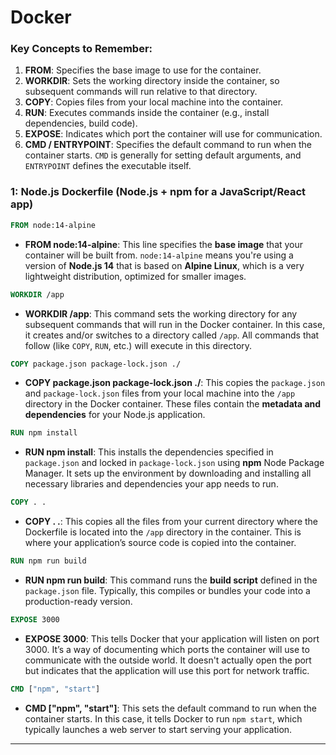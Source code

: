 # Docker

### Key Concepts to Remember:

1. **FROM**: Specifies the base image to use for the container.
2. **WORKDIR**: Sets the working directory inside the container, so subsequent commands will run relative to that directory.
3. **COPY**: Copies files from your local machine into the container.
4. **RUN**: Executes commands inside the container (e.g., install dependencies, build code).
5. **EXPOSE**: Indicates which port the container will use for communication.
6. **CMD / ENTRYPOINT**: Specifies the default command to run when the container starts. `CMD` is generally for setting default arguments, and `ENTRYPOINT` defines the executable itself.

### 1: Node.js Dockerfile (Node.js + npm for a JavaScript/React app)

```Dockerfile
FROM node:14-alpine
```
- **FROM node:14-alpine**: This line specifies the **base image** that your container will be built from. `node:14-alpine` means you're using a version of **Node.js 14** that is based on **Alpine Linux**, which is a very lightweight distribution, optimized for smaller images.

```Dockerfile
WORKDIR /app
```
- **WORKDIR /app**: This command sets the working directory for any subsequent commands that will run in the Docker container. In this case, it creates and/or switches to a directory called `/app`. All commands that follow (like `COPY`, `RUN`, etc.) will execute in this directory.

```Dockerfile
COPY package.json package-lock.json ./
```
- **COPY package.json package-lock.json ./**: This copies the `package.json` and `package-lock.json` files from your local machine into the `/app` directory in the Docker container. These files contain the **metadata and dependencies** for your Node.js application.

```Dockerfile
RUN npm install
```
- **RUN npm install**: This installs the dependencies specified in `package.json` and locked in `package-lock.json` using **npm** Node Package Manager. It sets up the environment by downloading and installing all necessary libraries and dependencies your app needs to run.

```Dockerfile
COPY . .
```
- **COPY . .**: This copies all the files from your current directory where the Dockerfile is located into the `/app` directory in the container. This is where your application’s source code is copied into the container.

```Dockerfile
RUN npm run build
```
- **RUN npm run build**: This command runs the **build script** defined in the `package.json` file. Typically, this compiles or bundles your code into a production-ready version.
  
```Dockerfile
EXPOSE 3000
```
- **EXPOSE 3000**: This tells Docker that your application will listen on port 3000. It’s a way of documenting which ports the container will use to communicate with the outside world. It doesn't actually open the port but indicates that the application will use this port for network traffic.

```Dockerfile
CMD ["npm", "start"]
```
- **CMD ["npm", "start"]**: This sets the default command to run when the container starts. In this case, it tells Docker to run `npm start`, which typically launches a web server to start serving your application.

---




